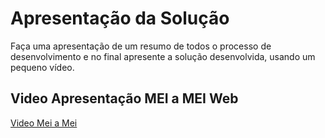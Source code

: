 # Apresentação da Solução

Faça uma apresentação de um resumo de todos o processo de desenvolvimento e no final apresente a solução desenvolvida, usando um pequeno vídeo.

## Video Apresentação MEI a MEI Web

[Video Mei a Mei](https://www.youtube.com/watch?v=uFsKke6buu0)

